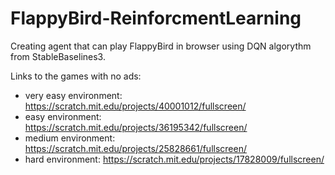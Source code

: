 # FlappyBird-ReinforcmentLearning
Creating agent that can play FlappyBird in browser using DQN algorythm from StableBaselines3.

Links to the games with no ads:
- very easy environment: https://scratch.mit.edu/projects/40001012/fullscreen/
- easy environment: https://scratch.mit.edu/projects/36195342/fullscreen/
- medium environment: https://scratch.mit.edu/projects/25828661/fullscreen/
- hard environment: https://scratch.mit.edu/projects/17828009/fullscreen/
